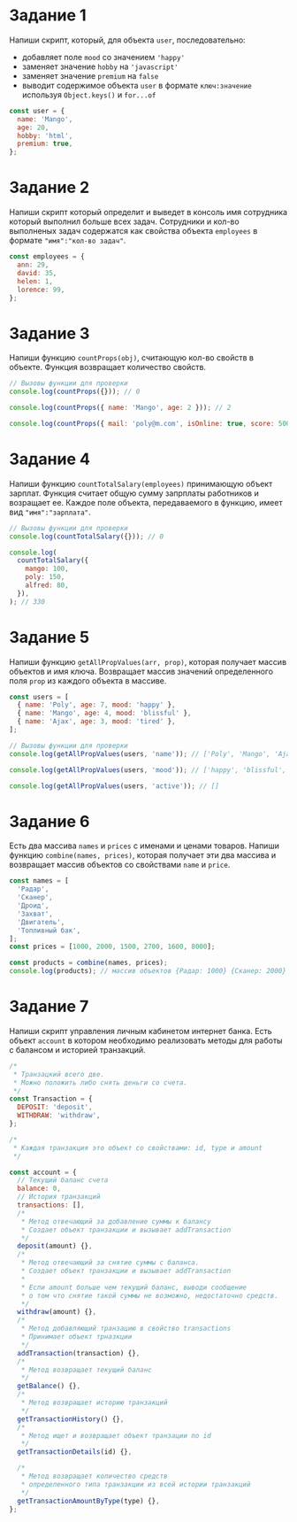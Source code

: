 # Задание 1

Напиши скрипт, который, для объекта `user`, последовательно:

- добавляет поле `mood` со значением `'happy'`
- заменяет значение `hobby` на `'javascript'`
- заменяет значение `premium` на `false`
- выводит содержимое объекта `user` в формате `ключ:значение` используя
  `Object.keys()` и `for...of`

```js
const user = {
  name: 'Mango',
  age: 20,
  hobby: 'html',
  premium: true,
};
```

# Задание 2

Напиши скрипт который определит и выведет в консоль имя сотрудника который
выполнил больше всех задач. Сотрудники и кол-во выполненых задач содержатся как
свойства объекта `employees` в формате `"имя":"кол-во задач"`.

```js
const employees = {
  ann: 29,
  david: 35,
  helen: 1,
  lorence: 99,
};
```

# Задание 3

Напиши функцию `countProps(obj)`, считающую кол-во свойств в объекте. Функция
возвращает количество свойств.

```js
// Вызовы функции для проверки
console.log(countProps({})); // 0

console.log(countProps({ name: 'Mango', age: 2 })); // 2

console.log(countProps({ mail: 'poly@m.com', isOnline: true, score: 500 })); // 3
```

# Задание 4

Напиши функцию `countTotalSalary(employees)` принимающую объект зарплат. Функция
считает общую сумму запрплаты работников и возращает ее. Каждое поле объекта,
передаваемого в функцию, имеет вид `"имя":"зарплата"`.

```js
// Вызовы функции для проверки
console.log(countTotalSalary({})); // 0

console.log(
  countTotalSalary({
    mango: 100,
    poly: 150,
    alfred: 80,
  }),
); // 330
```

# Задание 5

Напиши функцию `getAllPropValues(arr, prop)`, которая получает массив объектов и
имя ключа. Возвращает массив значений определенного поля `prop` из каждого
объекта в массиве.

```js
const users = [
  { name: 'Poly', age: 7, mood: 'happy' },
  { name: 'Mango', age: 4, mood: 'blissful' },
  { name: 'Ajax', age: 3, mood: 'tired' },
];

// Вызовы функции для проверки
console.log(getAllPropValues(users, 'name')); // ['Poly', 'Mango', 'Ajax']

console.log(getAllPropValues(users, 'mood')); // ['happy', 'blissful', 'tired']

console.log(getAllPropValues(users, 'active')); // []
```

# Задание 6

Есть два массива `names` и `prices` с именами и ценами товаров. Напиши функцию
`combine(names, prices)`, которая получает эти два массива и возвращает массив
объектов со свойствами `name` и `price`.

```js
const names = [
  'Радар',
  'Сканер',
  'Дроид',
  'Захват',
  'Двигатель',
  'Топливный бак',
];
const prices = [1000, 2000, 1500, 2700, 1600, 8000];

const products = combine(names, prices);
console.log(products); // массив объектов {Радар: 1000} {Сканер: 2000} итд
```

# Задание 7

Напиши скрипт управления личным кабинетом интернет банка. Есть объект `account`
в котором необходимо реализовать методы для работы с балансом и историей
транзакций.

```js
/*
 * Транзацкий всего две.
 * Можно положить либо снять деньги со счета.
 */
const Transaction = {
  DEPOSIT: 'deposit',
  WITHDRAW: 'withdraw',
};

/*
 * Каждая транзакция это объект со свойствами: id, type и amount
 */

const account = {
  // Текущий баланс счета
  balance: 0,
  // История транзакций
  transactions: [],
  /*
   * Метод отвечающий за добавление суммы к балансу
   * Создает объект транзакции и вызывает addTransaction
   */
  deposit(amount) {},
  /*
   * Метод отвечающий за снятие суммы с баланса.
   * Создает объект транзакции и вызывает addTransaction
   *
   * Если amount больше чем текущий баланс, выводи сообщение
   * о том что снятие такой суммы не возможно, недостаточно средств.
   */
  withdraw(amount) {},
  /*
   * Метод добавляющий транзацию в свойство transactions
   * Принимает объект трназкции
   */
  addTransaction(transaction) {},
  /*
   * Метод возвращает текущий баланс
   */
  getBalance() {},
  /*
   * Метод возвращает историю транзакций
   */
  getTransactionHistory() {},
  /*
   * Метод ищет и возвращает объект транзации по id
   */
  getTransactionDetails(id) {},

  /*
   * Метод возвращает количество средств
   * определенного типа транзакции из всей истории транзакций
   */
  getTransactionAmountByType(type) {},
};
```
